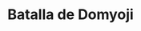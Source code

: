 ﻿---
title: "Batalla de Domyoji"
permalink: periodes_534.html
layout: periode
dataInici: 1615-06-03
sidebar: periodes
pares:
  - id: 530
    title: "Consejo de los Cinco Regentes"
    dataInici: "(1598)"
    dataFi: "(1603)"

fills:
jocsPrincipals:
jocsEscenaris:
jocsEpoca:
  - title: "Samurai Battles"
    bggId: 122913
    escenari: "Heights of Komatsuyama"

jocsEpocaEscenaris:
---
